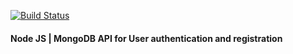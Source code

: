 [![Build Status](https://travis-ci.com/mrndhlovu/nodejs-mongodb-auth-server.svg?branch=master)](https://travis-ci.com/mrndhlovu/nodejs-mongodb-auth-server)

#### Node JS | MongoDB API for User authentication and registration
